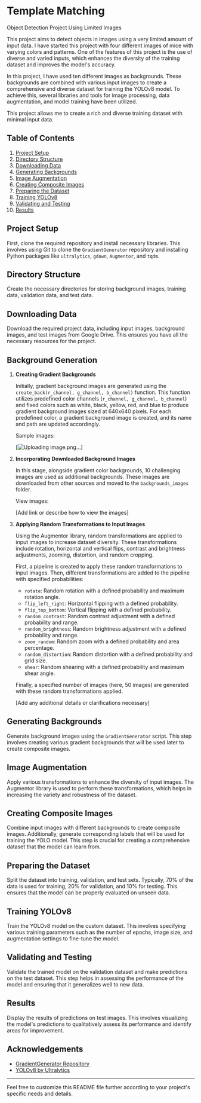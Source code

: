 

# Template Matching 
Object Detection Project Using Limited Images

This project aims to detect objects in images using a very limited amount of input data. I have started this project with four different images of mice with varying colors and patterns. One of the features of this project is the use of diverse and varied inputs, which enhances the diversity of the training dataset and improves the model's accuracy.

In this project, I have used ten different images as backgrounds. These backgrounds are combined with various input images to create a comprehensive and diverse dataset for training the YOLOv8 model. To achieve this, several libraries and tools for image processing, data augmentation, and model training have been utilized.

This project allows me to create a rich and diverse training dataset with minimal input data.

## Table of Contents
1. [Project Setup](#project-setup)
2. [Directory Structure](#directory-structure)
3. [Downloading Data](#downloading-data)
4. [Generating Backgrounds](#generating-backgrounds)
5. [Image Augmentation](#image-augmentation)
6. [Creating Composite Images](#creating-composite-images)
7. [Preparing the Dataset](#preparing-the-dataset)
8. [Training YOLOv8](#training-yolov8)
9. [Validating and Testing](#validating-and-testing)
10. [Results](#results)

## Project Setup

First, clone the required repository and install necessary libraries. This involves using Git to clone the `GradientGenerator` repository and installing Python packages like `ultralytics`, `gdown`, `Augmentor`, and `tqdm`.

## Directory Structure

Create the necessary directories for storing background images, training data, validation data, and test data.

## Downloading Data

Download the required project data, including input images, background images, and test images from Google Drive. This ensures you have all the necessary resources for the project.

## Background Generation

1. **Creating Gradient Backgrounds**

   Initially, gradient background images are generated using the `create_back(r_channel, g_channel, b_channel)` function. This function utilizes predefined color channels (`r_channel, g_channel, b_channel`) and fixed colors such as white, black, yellow, red, and blue to produce gradient background images sized at 640x640 pixels. For each predefined color, a gradient background image is created, and its name and path are updated accordingly.
   
   Sample images:
   
   [![Uploading image.png…]()]

2. **Incorporating Downloaded Background Images**

   In this stage, alongside gradient color backgrounds, 10 challenging images are used as additional backgrounds. These images are downloaded from other sources and moved to the `backgrounds_images` folder.

   View images:
   
   [Add link or describe how to view the images]

3. **Applying Random Transformations to Input Images**

   Using the Augmentor library, random transformations are applied to input images to increase dataset diversity. These transformations include rotation, horizontal and vertical flips, contrast and brightness adjustments, zooming, distortion, and random cropping.

   First, a pipeline is created to apply these random transformations to input images. Then, different transformations are added to the pipeline with specified probabilities:
   - `rotate`: Random rotation with a defined probability and maximum rotation angle.
   - `flip_left_right`: Horizontal flipping with a defined probability.
   - `flip_top_bottom`: Vertical flipping with a defined probability.
   - `random_contrast`: Random contrast adjustment with a defined probability and range.
   - `random_brightness`: Random brightness adjustment with a defined probability and range.
   - `zoom_random`: Random zoom with a defined probability and area percentage.
   - `random_distortion`: Random distortion with a defined probability and grid size.
   - `shear`: Random shearing with a defined probability and maximum shear angle.

   Finally, a specified number of images (here, 50 images) are generated with these random transformations applied.

   [Add any additional details or clarifications necessary]

   
## Generating Backgrounds

Generate background images using the `GradientGenerator` script. This step involves creating various gradient backgrounds that will be used later to create composite images.

## Image Augmentation

Apply various transformations to enhance the diversity of input images. The Augmentor library is used to perform these transformations, which helps in increasing the variety and robustness of the dataset.

## Creating Composite Images

Combine input images with different backgrounds to create composite images. Additionally, generate corresponding labels that will be used for training the YOLO model. This step is crucial for creating a comprehensive dataset that the model can learn from.

## Preparing the Dataset

Split the dataset into training, validation, and test sets. Typically, 70% of the data is used for training, 20% for validation, and 10% for testing. This ensures that the model can be properly evaluated on unseen data.

## Training YOLOv8

Train the YOLOv8 model on the custom dataset. This involves specifying various training parameters such as the number of epochs, image size, and augmentation settings to fine-tune the model.

## Validating and Testing

Validate the trained model on the validation dataset and make predictions on the test dataset. This step helps in assessing the performance of the model and ensuring that it generalizes well to new data.

## Results

Display the results of predictions on test images. This involves visualizing the model's predictions to qualitatively assess its performance and identify areas for improvement.

## Acknowledgements

- [GradientGenerator Repository](https://github.com/HYOUG/GradientGenerator)
- [YOLOv8 by Ultralytics](https://github.com/ultralytics/ultralytics)

---

Feel free to customize this README file further according to your project's specific needs and details.
